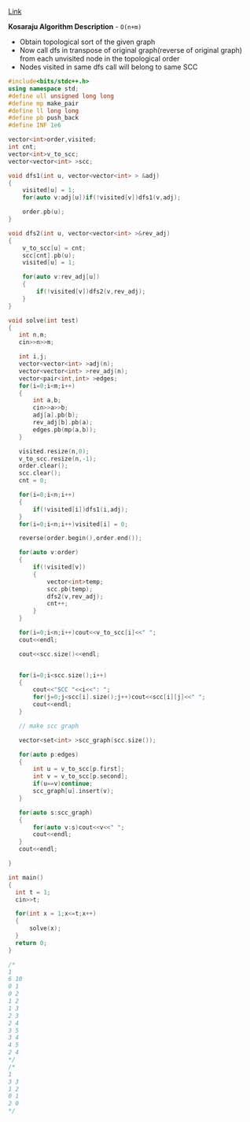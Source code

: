 [Link](https://cp-algorithms.com/graph/strongly-connected-components.html)

**Kosaraju Algorithm Description** - `O(n+m)`
* Obtain topological sort of the given graph
* Now call dfs in transpose of original graph(reverse of original graph) from each unvisited node in the topological order
* Nodes visited in same dfs call will belong to same SCC

```c++
#include<bits/stdc++.h>
using namespace std;
#define ull unsigned long long
#define mp make_pair
#define ll long long
#define pb push_back
#define INF 1e6

vector<int>order,visited;
int cnt;
vector<int>v_to_scc;
vector<vector<int> >scc;

void dfs1(int u, vector<vector<int> > &adj)
{
    visited[u] = 1;
    for(auto v:adj[u])if(!visited[v])dfs1(v,adj);

    order.pb(u);
}

void dfs2(int u, vector<vector<int> >&rev_adj)
{
    v_to_scc[u] = cnt;
    scc[cnt].pb(u);
    visited[u] = 1;

    for(auto v:rev_adj[u])
    {
        if(!visited[v])dfs2(v,rev_adj);
    }
}

void solve(int test)
{
   int n,m;
   cin>>n>>m;

   int i,j;
   vector<vector<int> >adj(n);
   vector<vector<int> >rev_adj(n);
   vector<pair<int,int> >edges;
   for(i=0;i<m;i++)
   {
       int a,b;
       cin>>a>>b;
       adj[a].pb(b);
       rev_adj[b].pb(a);
       edges.pb(mp(a,b));
   }

   visited.resize(n,0);
   v_to_scc.resize(n,-1);
   order.clear();
   scc.clear();
   cnt = 0;

   for(i=0;i<n;i++)
   {
       if(!visited[i])dfs1(i,adj);
   }
   for(i=0;i<n;i++)visited[i] = 0;

   reverse(order.begin(),order.end());

   for(auto v:order)
   {
       if(!visited[v])
       {
           vector<int>temp;
           scc.pb(temp);
           dfs2(v,rev_adj);
           cnt++;
       }
   }

   for(i=0;i<n;i++)cout<<v_to_scc[i]<<" ";
   cout<<endl;

   cout<<scc.size()<<endl;


   for(i=0;i<scc.size();i++)
   {
       cout<<"SCC "<<i<<": ";
       for(j=0;j<scc[i].size();j++)cout<<scc[i][j]<<" ";
       cout<<endl;
   }

   // make scc graph

   vector<set<int> >scc_graph(scc.size());

   for(auto p:edges)
   {
       int u = v_to_scc[p.first];
       int v = v_to_scc[p.second];
       if(u==v)continue;
       scc_graph[u].insert(v);
   }

   for(auto s:scc_graph)
   {
       for(auto v:s)cout<<v<<" ";
       cout<<endl;
   }
   cout<<endl;

}

int main()
{
  int t = 1;
  cin>>t;

  for(int x = 1;x<=t;x++)
  {
      solve(x);
  }
  return 0;
}

/*
1
6 10
0 1
0 2
1 2
1 3
2 3
2 4
3 5
3 4
4 5
2 4
*/
/*
1
3 3
1 2
0 1
2 0
*/
```
